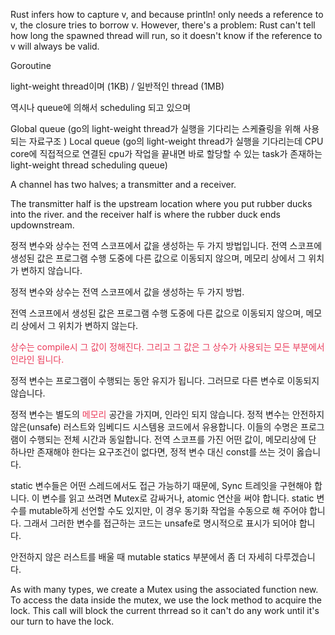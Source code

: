 
Rust infers how to capture v, and because println! only needs a reference to v, the closure tries to borrow v. 
However, there's a problem: Rust can't tell how long the spawned thread will run, so it doesn't know if the reference to v will always be valid.

Goroutine

light-weight thread이며 (1KB) / 일반적인 thread (1MB)

역시나 queue에 의해서 scheduling 되고 있으며

Global queue (go의 light-weight thread가 실행을 기다리는 스케쥴링을 위해 사용되는 자료구조 )
Local queue (go의 light-weight thread가 실행을 기다리는데 CPU core에 직접적으로 연결된 cpu가 작업을 끝내면 바로 할당할 수 있는 task가 존재하는 light-weight thread scheduling queue)

A channel has two halves; a transmitter and a receiver. 

The transmitter half is the upstream location where you put rubber ducks into the river.
and the receiver half is where the rubber duck ends updownstream.

정적 변수와 상수는 전역 스코프에서 값을 생성하는 두 가지 방법입니다. 전역 스코프에 생성된 값은 프로그램 수행 도중에 다른 값으로 이동되지 않으며, 메모리 상에서 그 위치가 변하지 않습니다.

정적 변수와 상수는 전역 스코프에서 값을 생성하는 두 가지 방법.

전역 스코프에서 생성된 값은 프로그램 수행 도중에 다른 값으로 이동되지 않으며, 메모리 상에서 그 위치가 변하지 않는다.

<span style='color:#eb3b5a'>상수는 compile시 그 값이 정해진다. 그리고 그 값은 그 상수가 사용되는 모든 부분에서 인라인 됩니다.</span>

정적 변수는 프로그램이 수행되는 동안 유지가 됩니다. 그러므로 다른 변수로 이동되지 않습니다.

정적 변수는 별도의 <span style='color:#eb3b5a'>메모리</span> 공간을 가지며, 인라인 되지 않습니다.
정적 변수는 안전하지 않은(unsafe) 러스트와 임베디드 시스템용 코드에서 유용합니다. 
이들의 수명은 프로그램이 수행되는 전체 시간과 동일합니다. 전역 스코프를 가진 어떤 값이, 메모리상에 단 하나만 존재해야 한다는 요구조건이 없다면, 정적 변수 대신 const를 쓰는 것이 옳습니다.

static 변수들은 어떤 스레드에서도 접근 가능하기 때문에, Sync 트레잇을 구현해야 합니다.
이 변수를 읽고 쓰려면 Mutex로 감싸거나, atomic 연산을 써야 합니다.
static 변수를 mutable하게 선언할 수도 있지만, 이 경우 동기화 작업을 수동으로 해 주어야 합니다. 
그래서 그러한 변수를 접근하는 코드는 unsafe로 명시적으로 표시가 되어야 합니다.

안전하지 않은 러스트를 배울 때 mutable statics 부분에서 좀 더 자세히 다루겠습니다.

As with many types, we create a Mutex<T> using the associated function new. To access the data inside the mutex, we use the lock method to acquire the lock. This call will block the current thrread so it can't do any work until it's our turn to have the lock.

